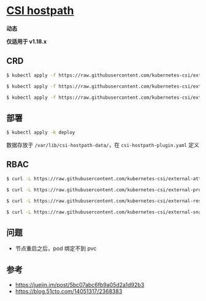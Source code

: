 # [CSI hostpath](https://github.com/kubernetes-csi/csi-driver-host-path)

**动态**

**仅适用于 v1.18.x**

## CRD

```bash
$ kubectl apply -f https://raw.githubusercontent.com/kubernetes-csi/external-snapshotter/master/client/config/crd/snapshot.storage.k8s.io_volumesnapshotclasses.yaml

$ kubectl apply -f https://raw.githubusercontent.com/kubernetes-csi/external-snapshotter/master/client/config/crd/snapshot.storage.k8s.io_volumesnapshotcontents.yaml

$ kubectl apply -f https://raw.githubusercontent.com/kubernetes-csi/external-snapshotter/master/client/config/crd/snapshot.storage.k8s.io_volumesnapshots.yaml
```

## 部署

```bash
$ kubectl apply -k deploy
```

数据存放于 `/var/lib/csi-hostpath-data/`，在 `csi-hostpath-plugin.yaml` 定义

## RBAC

```bash
$ curl -L https://raw.githubusercontent.com/kubernetes-csi/external-attacher/v3.0.0/deploy/kubernetes/rbac.yaml -o deploy/rbac/attacher.yaml

$ curl -L https://raw.githubusercontent.com/kubernetes-csi/external-provisioner/v2.0.2/deploy/kubernetes/rbac.yaml -o deploy/rbac/provisioner.yaml

$ curl -L https://raw.githubusercontent.com/kubernetes-csi/external-resizer/v1.0.0/deploy/kubernetes/rbac.yaml -o deploy/rbac/resizer.yaml

$ curl -L https://raw.githubusercontent.com/kubernetes-csi/external-snapshotter/v3.0.0/deploy/kubernetes/csi-snapshotter/rbac-csi-snapshotter.yaml -o deploy/rbac/snapshotter.yaml
```

## 问题

* 节点重启之后，pod 绑定不到 pvc

## 参考

* https://juejin.im/post/5bc07abc6fb9a05d2a1d92b3
* https://blog.51cto.com/14051317/2368383
